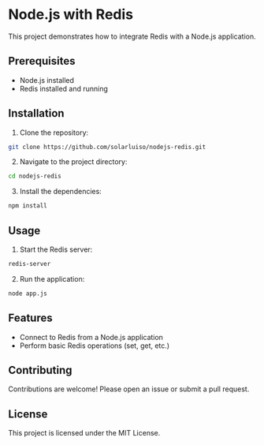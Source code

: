 # Node.js with Redis

This project demonstrates how to integrate Redis with a Node.js application.

## Prerequisites

- Node.js installed
- Redis installed and running

## Installation

1. Clone the repository:

```sh
git clone https://github.com/solarluiso/nodejs-redis.git
```

2. Navigate to the project directory:

```sh
cd nodejs-redis
```

3. Install the dependencies:

```sh
npm install
```

## Usage

1. Start the Redis server:

```sh
redis-server
```

2. Run the application:

```sh
node app.js
```

## Features

- Connect to Redis from a Node.js application
- Perform basic Redis operations (set, get, etc.)

## Contributing

Contributions are welcome! Please open an issue or submit a pull request.

## License

This project is licensed under the MIT License.
